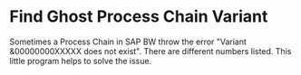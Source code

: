 # Find Ghost Process Chain Variant

Sometimes a Process Chain in SAP BW throw the error "Variant &00000000XXXXX does not exist". There are different numbers listed. This little program helps to solve the issue.
